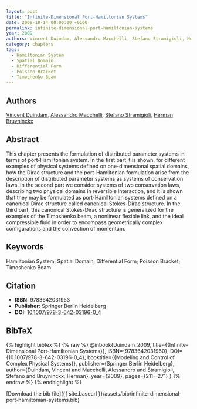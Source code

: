 ```yaml
---
layout: post
title: "Infinite-Dimensional Port-Hamiltonian Systems"
date: 2009-10-14 00:00:00 +0100
permalink: infinite-dimensional-port-hamiltonian-systems
year: 2009
authors: Vincent Duindam, Alessandro Macchelli, Stefano Stramigioli, Herman Bruyninckx
category: chapters
tags:
  - Hamiltonian System
  - Spatial Domain
  - Differential Form
  - Poisson Bracket
  - Timoshenko Beam
---
```

 
## Authors
[Vincent Duindam](authors/vincent-duindam), [Alessandro Macchelli](authors/alessandro-macchelli), [Stefano Stramigioli](authors/stefano-stramigioli), [Herman Bruyninckx](authors/herman-bruyninckx)
 
## Abstract
This chapter presents the formulation of distributed parameter systems in terms of port-Hamiltonian system. In the first part it is shown, for different examples of physical systems defined on one-dimensional spatial domains, how the Dirac structure and the port-Hamiltonian formulation arise from the description of distributed parameter systems as systems of conservation laws. In the second part we consider systems of two conservation laws, describing two physical domains in reversible interaction, and it is shown that they may be formulated as port-Hamiltonian systems defined on a canonical Dirac structure called canonical Stokes-Dirac structure. In the third part, this canonical Stokes-Dirac structure is generalized for the examples of the Timoshenko beam, a nonlinear flexible link, and the ideal compressible fluid in order to encompass geometrically complex configurations and the convection of momentum.
 
## Keywords
Hamiltonian System; Spatial Domain; Differential Form; Poisson Bracket; Timoshenko Beam
 
## Citation
- **ISBN:** 9783642031953
- **Publisher:** Springer Berlin Heidelberg
- **DOI:** [10.1007/978-3-642-03196-0_4](https://doi.org/10.1007/978-3-642-03196-0_4)
 
## BibTeX
{% highlight bibtex %}
{% raw %}
@inbook{Duindam_2009,
  title={{Infinite-Dimensional Port-Hamiltonian Systems}},
  ISBN={9783642031960},
  DOI={10.1007/978-3-642-03196-0_4},
  booktitle={{Modeling and Control of Complex Physical Systems}},
  publisher={Springer Berlin Heidelberg},
  author={Duindam, Vincent and Macchelli, Alessandro and Stramigioli, Stefano and Bruyninckx, Herman},
  year={2009},
  pages={211--271}
}
{% endraw %}
{% endhighlight %}
 
[Download the bib file]({{ site.baseurl }}/assets/bib/infinite-dimensional-port-hamiltonian-systems.bib)
 
